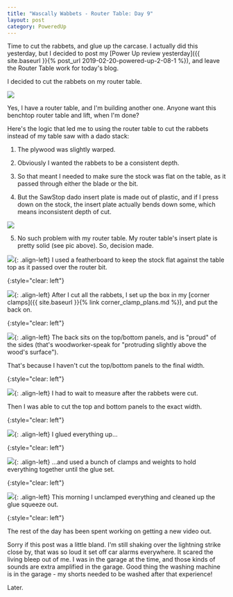 ```yaml
---
title: "Wascally Wabbets - Router Table: Day 9"
layout: post
category: PoweredUp
---
```

Time to cut the rabbets, and glue up the carcase. I actually did this yesterday, but I decided to post my [Power Up review yesterday]({{ site.baseurl }}{% post_url 2019-02-20-powered-up-2-08-1 %}), and leave the Router Table work for today's blog.

I decided to cut the rabbets on my router table.

![](/assets/images-posts/powered-up-2/powered-up-2-09-1-01.jpg)

Yes, I have a router table, and I'm building another one. Anyone want this benchtop router table and lift, when I'm done?

Here's the logic that led me to using the router table to cut the rabbets instead of my table saw with a dado stack:

1) The plywood was slightly warped.

2) Obviously I wanted the rabbets to be a consistent depth.

3) So that meant I needed to make sure the stock was flat on the table, as it passed through either the blade or the bit.

4) But the SawStop dado insert plate is made out of plastic, and if I press down on the stock, the insert plate actually bends down some, which means inconsistent depth of cut.

![](/assets/images-posts/powered-up-2/powered-up-2-09-1-03.jpg)

5) No such problem with my router table. My router table's insert plate is pretty solid (see pic above). So, decision made.

![](/assets/images-posts/powered-up-2/powered-up-2-09-1-02.jpg){: .align-left}
I used a featherboard to keep the stock flat against the table top as it passed over the router bit.

{:style="clear: left"}

![](/assets/images-posts/powered-up-2/powered-up-2-09-1-04.jpg){: .align-left}
After I cut all the rabbets, I set up the box in my [corner clamps]({{ site.baseurl }}{% link corner_clamp_plans.md %}), and put the back on.

{:style="clear: left"}

![](/assets/images-posts/powered-up-2/powered-up-2-09-1-05.jpg){: .align-left}
The back sits on the top/bottom panels, and is "proud" of the sides (that's woodworker-speak for "protruding slightly above the wood's surface").

That's because I haven't cut the top/bottom panels to the final width.

{:style="clear: left"}

![](/assets/images-posts/powered-up-2/powered-up-2-09-1-06.jpg){: .align-left}
I had to wait to measure after the rabbets were cut.

Then I was able to cut the top and bottom panels to the exact width.

{:style="clear: left"}

![](/assets/images-posts/powered-up-2/powered-up-2-09-1-08.jpg){: .align-left}
I glued everything up...

{:style="clear: left"}

![](/assets/images-posts/powered-up-2/powered-up-2-09-1-07.jpg){: .align-left}
...and used a bunch of clamps and weights to hold everything together until the glue set.

{:style="clear: left"}

![](/assets/images-posts/powered-up-2/powered-up-2-09-1-09.jpg){: .align-left}
This morning I unclamped everything and cleaned up the glue squeeze out.

{:style="clear: left"}

The rest of the day has been spent working on getting a new video out.

Sorry if this post was a little bland. I'm still shaking over the lightning strike close by, that was so loud it set off car alarms everywhere. It scared the living bleep out of me. I was in the garage at the time, and those kinds of sounds are extra amplified in the garage. Good thing the washing machine is in the garage - my shorts needed to be washed after that experience!

Later.